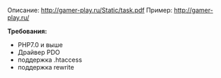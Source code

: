 Описание: http://gamer-play.ru/Static/task.pdf
Пример: http://gamer-play.ru/

<b>Требования:</b>
 - PHP7.0 и выше
 - Драйвер PDO
 - поддержка .htaccess
 - поддержка rewrite
